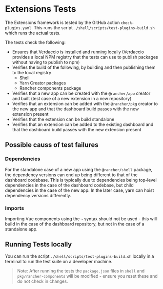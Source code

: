 # Extensions Tests

The Extensions framework is tested by the GitHub action `check-plugins.yaml`. This runs the script `./shell/scripts/test-plugins-build.sh`
which runs the actual tests.

The tests check the following:

- Ensures that Verdaccio is installed and running locally (Verdaccio provides a local NPM registry that the tests can use to publish packages without having to publish to npm)
- Verifies the build of the following, by building and then publishing them to the local registry
  - Shell
  - Yarn Creator packages
  - Rancher components package
- Verifies that a new app can be created with the `@rancher/app` creator and built (test case of a new extension in a new repository)
- Verifies that an extension can be added with the `@rancher/pkg` creator to the new app and that the dashboard build passes with the new extension present
- Verifies that the extension can be build standalone
- Verifies that an extension can be added to the existing dashboard and that the dashboard build passes with the new extension present

## Possible causs of test failures

### Dependencies

For the standalone case of a new app using the `@rancher/shell` package, the dependency versions can end up being different to that of the dashboard codebase. This is typically due to dependencies being top-level dependencies in the case of the dashboard codebase, but child dependencies in the case of the new app. In the later case, yarn can hoist dependency versions differently.

### Imports

Importing Vue components using the `~` syntax should not be used - this will build in the case of the dashboard repository, but not in the case of a standalone app.

## Running Tests locally

You can run the script `./shell/scripts/test-plugins-build.sh` locally in a terminal to run the test suite on a developer machine.

> Note: After running the tests the `package.json` files in `shell` and `pkg/rancher-components` will be modified - ensure you reset these and do not check in changes.